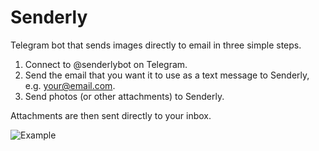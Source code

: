 # Senderly
Telegram bot that sends images directly to email in three simple steps.

1. Connect to @senderlybot on Telegram.
2. Send the email that you want it to use as a text message to Senderly, e.g. your@email.com.
3. Send photos (or other attachments) to Senderly.

Attachments are then sent directly to your inbox.

![Example](https://i.ibb.co/8rJWK94/photo.jpg)

